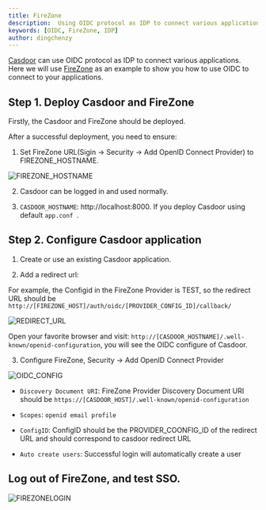 ```yaml
---
title: FireZone
description:  Using OIDC protocol as IDP to connect various applications, like FireZone
keywords: [OIDC, FireZone, IDP]
author: dingchenzy
---
```


[Casdoor](/docs/basic/server-installation) can use OIDC protocol as IDP to connect various applications. Here we will use [FireZone](https://docs.firezone.dev/deploy/) as an example to show you how to use OIDC to connect to your applications.

## Step 1. Deploy Casdoor and FireZone

Firstly, the Casdoor and FireZone should be deployed.

After a successful deployment, you need to ensure:

1. Set FireZone URL(Sigin -> Security -> Add OpenID Connect Provider) to FIREZONE_HOSTNAME.

![FIREZONE_HOSTNAME](/img/integration/java/firezone/Fire_Hostname.jpg)

2. Casdoor can be logged in and used normally.

3. `CASDOOR_HOSTNAME`: http://localhost:8000. If you deploy Casdoor using default `app.conf `. 

## Step 2. Configure Casdoor application

1. Create or use an existing Casdoor application.

2. Add a redirect url:

For example, the Configid in the FireZone Provider is TEST, so the redirect URL should be `http://[FIREZONE_HOST]/auth/oidc/[PROVIDER_CONFIG_ID]/callback/`

![REDIRECT_URL](/img/integration/java/firezone/Fire_RedirectURL.jpg)

Open your favorite browser and visit: `http://[CASDOOR_HOSTNAME]/.well-known/openid-configuration`, you will see the OIDC configure of Casdoor.

3. Configure FireZone, Security -> Add OpenID Connect Provider

![OIDC_CONFIG](/img/integration/java/firezone/Fire_OIDCCONFIG.jpg)

- `Discovery Document URI`: FireZone Provider Discovery Document URI should be `https://[CASDOOR_HOST]/.well-known/openid-configuration`

- `Scopes`: `openid email profile`

- `ConfigID`: ConfigID should be the PROVIDER_COONFIG_ID of the redirect URL and should correspond to casdoor redirect URL

- `Auto create users`: Successful login will automatically create a user

## Log out of FireZone, and test SSO.

![FIREZONELOGIN](/img/integration/java/firezone/Fire_LOGINFIREZONE.gif)